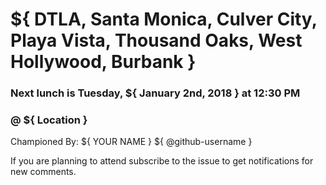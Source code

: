 <!-- PLEASE FILL IN ALL AND REMOVE ALL `${ }` -->
<!-- TITLE EXAMPLE: `${ Location } - ${ January 2nd, 2018 }` -->
# ${ DTLA, Santa Monica, Culver City, Playa Vista, Thousand Oaks, West Hollywood, Burbank }
### Next lunch is Tuesday, ${ January 2nd, 2018 } at 12:30 PM
### @ ${ Location }


Championed By: ${ YOUR NAME } ${ @github-username }
<!--
As the champion you can pick a place,
  or be really cool and make a poll
  use reaction emojis as votes
  include yelp links, or don't, whatever
-->

<!--
Possible reaction emojis
NOTE: these are the ONLY emoji that are available as GitHub reactions
:+1: thumbs up
:-1: thumbs down
:smile:
:tada:
:confused:
:heart:
-->

If you are planning to attend subscribe to the issue to get notifications for new comments.
